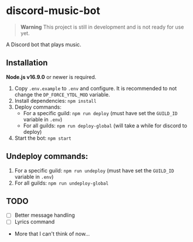 # discord-music-bot

> __Warning__
> This project is still in development and is not ready for use yet.

A Discord bot that plays music.

## Installation

**Node.js v16.9.0** or newer is required.

1. Copy `.env.example` to `.env` and configure. It is recommended to not change the `DP_FORCE_YTDL_MOD` variable.
2. Install dependencies: `npm install`
3. Deploy commands:
    - For a specific guild: `npm run deploy` (must have set the `GUILD_ID` variable in `.env`)
    - For all guilds: `npm run deploy-global` (will take a while for discord to deploy)
4. Start the bot: `npm start`

## Undeploy commands:

1. For a specific guild: `npm run undeploy` (must have set the `GUILD_ID` variable in `.env`)
2. For all guilds: `npm run undeploy-global`

## TODO

- [ ] Better message handling
- [ ] Lyrics command
- More that I can't think of now...
